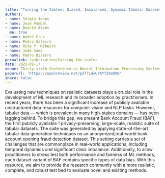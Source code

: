 ```yaml
---
title: "Turning the Tables: Biased, Imbalanced, Dynamic Tabular Datasets for ML Evaluation"
authors:
- name: Sérgio Jesus
- name: José Pombal
- name: Duarte Alves
  me: true
- name: André Cruz
- name: Pedro Saleiro
- name: Rita P. Ribeiro
- name: João Gama
- name: Pedro Bizarro
permalink: /publication/turning-the-tables
date: 2022-09-17
venue: Thirty-sixth Conference on Neural Information Processing Systems (NeurIPS) - Datasets and Benchmarks Track
paperurl: 'https://openreview.net/pdf?id=UrAYT2QwOX8'
share: false
---
```


Evaluating new techniques on realistic datasets plays a crucial role in the development of ML research and its broader adoption by practitioners. In recent years, there has been a significant increase of publicly available unstructured data resources for computer vision and NLP tasks. However, tabular data — which is prevalent in many high-stakes domains — has been lagging behind. To bridge this gap, we present Bank Account Fraud (BAF), the first publicly available 1 privacy-preserving, large-scale, realistic suite of tabular datasets. The suite was generated by applying state-of-the-art tabular data generation techniques on an anonymized,real-world bank account opening fraud detection dataset. This setting carries a set of challenges that are commonplace in real-world applications, including temporal dynamics and significant class imbalance. Additionally, to allow practitioners to stress test both performance and fairness of ML methods, each dataset variant of BAF contains specific types of data bias. With this resource, we aim to provide the research community with a more realistic, complete, and robust test bed to evaluate novel and existing methods.